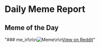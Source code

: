 # Daily Meme Report

## Meme of the Day
"### me_irl\n\n![Meme](https://i.redd.it/gvketjh1zj4f1.png)\n\n[View on Reddit](https://redd.it/1l1ot8b)"
